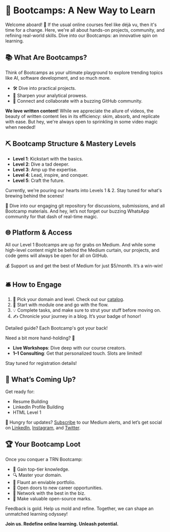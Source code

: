 # 🚀 Bootcamps: A New Way to Learn

Welcome aboard! 🎉 If the usual online courses feel like déjà vu, then it's time for a change. Here, we're all about hands-on projects, community, and refining real-world skills. Dive into our Bootcamps: an innovative spin on learning.

## 📚 What Are Bootcamps?

Think of Bootcamps as your ultimate playground to explore trending topics like AI, software development, and so much more. 

- 🛠 Dive into practical projects.
- 🧠 Sharpen your analytical prowess.
- 🤝 Connect and collaborate with a buzzing GitHub community.

**We love written content!** While we appreciate the allure of videos, the beauty of written content lies in its efficiency: skim, absorb, and replicate with ease. But hey, we're always open to sprinkling in some video magic when needed!

## ⛏ Bootcamp Structure & Mastery Levels

- **Level 1**: Kickstart with the basics.
- **Level 2**: Dive a tad deeper.
- **Level 3**: Amp up the expertise.
- **Level 4**: Lead, inspire, and conquer.
- **Level 5**: Craft the future.

Currently, we're pouring our hearts into Levels 1 & 2. Stay tuned for what's brewing behind the scenes! 

🔗 Dive into our engaging git repository for discussions, submissions, and all Bootcamp materials. And hey, let’s not forget our buzzing WhatsApp community for that dash of real-time magic.

## 🌐 Platform & Access

All our Level 1 Bootcamps are up for grabs on Medium. And while some high-level content might be behind the Medium curtain, our projects, and code gems will always be open for all on GitHub.

💰 Support us and get the best of Medium for just $5/month. It’s a win-win!

## 🛎 How to Engage

1. 🎯 Pick your domain and level. Check out our [catalog](https://medium.com/the-research-nest/bootcamps/home).
2. 📖 Start with module one and go with the flow.
3. 💡 Complete tasks, and make sure to strut your stuff before moving on.
4. ✍️ Chronicle your journey in a blog. It’s your badge of honor!

Detailed guide? Each Bootcamp's got your back!

Need a bit more hand-holding? 🤝
- **Live Workshops**: Dive deep with our course creators.
- **1–1 Consulting**: Get that personalized touch. Slots are limited!

Stay tuned for registration details!

## 📅 What’s Coming Up?

Get ready for:
- Resume Building
- LinkedIn Profile Building
- HTML Level 1

🔔 Hungry for updates? [Subscribe](https://medium.com/the-research-nest) to our Medium alerts, and let’s get social on [LinkedIn](https://www.linkedin.com/company/the-research-nest/), [Instagram](https://www.instagram.com/research_nest/), and [Twitter](https://twitter.com/research_nest).

## 🏆 Your Bootcamp Loot

Once you conquer a TRN Bootcamp:
- 🧠 Gain top-tier knowledge.
- 🔍 Master your domain.
- 🎨 Flaunt an enviable portfolio.
- 🚀 Open doors to new career opportunities.
- 🤝 Network with the best in the biz.
- 🌟 Make valuable open-source marks.

Feedback is gold. Help us mold and refine. Together, we can shape an unmatched learning odyssey!

**Join us. Redefine online learning. Unleash potential.**
